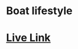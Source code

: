 # **Boat lifestyle**

# [Live Link](https://stupendous-puppy-5a605b.netlify.app/ "Live link of website")